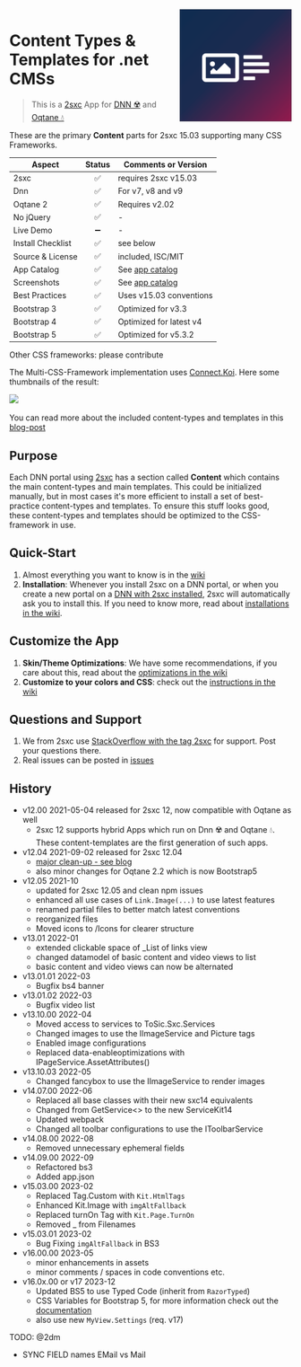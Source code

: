 <img src="app-icon.png" align="right" width="200px">

# Content Types & Templates for .net CMSs

> This is a [2sxc](https://2sxc.org) App for [DNN ☢️](https://www.dnnsoftware.com/) and [Oqtane 💧](https://www.oqtane.org/)

These are the primary **Content** parts for 2sxc 15.03 supporting many CSS Frameworks.

| Aspect              | Status | Comments or Version
| ------------------- | :----: | -------------------
| 2sxc                | ✅    | requires 2sxc v15.03
| Dnn                 | ✅    | For v7, v8 and v9
| Oqtane 2            | ✅    | Requires v2.02
| No jQuery           | ✅    | -
| Live Demo           | ➖    | -
| Install Checklist   | ✅    | see below
| Source & License    | ✅    | included, ISC/MIT
| App Catalog         | ✅    | See [app catalog](https://2sxc.org/en/apps/app/accordion-v3-for-2sxc)
| Screenshots         | ✅    | See [app catalog](https://2sxc.org/en/apps/app/accordion-v3-for-2sxc)
| Best Practices      | ✅    | Uses v15.03 conventions
| Bootstrap 3         | ✅    | Optimized for v3.3
| Bootstrap 4         | ✅    | Optimized for latest v4
| Bootstrap 5         | ✅    | Optimized for v5.3.2

Other CSS frameworks: please contribute

The Multi-CSS-Framework implementation uses [Connect.Koi][koi]. Here some thumbnails of the result:

[<img src="https://github.com/2sic/2sxc-content-app/wiki/assets/thumbnails.jpg">](http://2sxc.org/en/blog/post/27-responsive-bootstrap3-structured-content-design-templates-for-dnn-and-2sxc)

You can read more about the included content-types and templates in this [blog-post](http://2sxc.org/en/blog/post/27-responsive-bootstrap3-structured-content-design-templates-for-dnn-and-2sxc)

## Purpose

Each DNN portal using [2sxc][2sxc] has a section called **Content** which contains the main content-types and main templates. This could be initialized manually, but in most cases it's more efficient to install a set of best-practice content-types and templates. To ensure this stuff looks good, these content-types and templates should be optimized to the CSS-framework in use.

## Quick-Start

1. Almost everything you want to know is in the [wiki](https://github.com/2sic/2sxc-content-app/wiki)
1. **Installation**: Whenever you install 2sxc on a DNN portal, or when you create a new portal on a [DNN with 2sxc installed](http://2sxc.org/en/Learn/Install-2sxc), 2sxc will automatically ask you to install this. If you need to know more, read about [installations in the wiki](https://github.com/2sic/2sxc-content-app/wiki/Installation-Instructions).

## Customize the App

1. **Skin/Theme Optimizations**: We have some recommendations, if you care about this, read about the [optimizations in the wiki](https://github.com/2sic/2sxc-content-app/wiki/Theme-Optimizations)
1. **Customize to your colors and CSS**: check out the [instructions in the wiki](https://github.com/2sic/2sxc-content-app/wiki/Customizing%20CSS%20or%20SASS)

## Questions and Support

1. We from 2sxc use [StackOverflow with the tag 2sxc][StackOverflow] for support. Post your questions there.
2. Real issues can be posted in [issues](https://github.com/2sic/2sxc-content-app/issues)

[2sxc]:https://2sxc.org
[StackOverflow]:http://stackoverflow.com/questions/tagged/2sxc
[koi]:https://connect-koi.net/

## History

* v12.00 2021-05-04 released for 2sxc 12, now compatible with Oqtane as well
  * 2sxc 12 supports hybrid Apps which run on Dnn ☢️ and Oqtane 💧. These content-templates are the first generation of such apps.
* v12.04 2021-09-02 released for 2sxc 12.04
  * [major clean-up - see blog](https://2sxc.org/en/blog/post/content-is-now-70-off-get-it-asap)
  * also minor changes for Oqtane 2.2 which is now Bootstrap5
* v12.05 2021-10
  * updated for 2sxc 12.05 and clean npm issues
  * enhanced all use cases of `Link.Image(...)` to use latest features
  * renamed partial files to better match latest conventions
  * reorganized files
  * Moved icons to /Icons for clearer structure
* v13.01 2022-01
  * extended clickable space of _List of links view
  * changed datamodel of basic content and video views to list
  * basic content and video views can now be alternated
* v13.01.01 2022-03
  * Bugfix bs4 banner
* v13.01.02 2022-03
  * Bugfix video list
* v13.10.00 2022-04
  * Moved access to services to ToSic.Sxc.Services
  * Changed images to use the IImageService and Picture tags
  * Enabled image configurations
  * Replaced data-enableoptimizations with IPageService.AssetAttributes()
* v13.10.03 2022-05
  * Changed fancybox to use the IImageService to render images
* v14.07.00 2022-06
  * Replaced all base classes with their new sxc14 equivalents
  * Changed from GetService<> to the new ServiceKit14
  * Updated webpack
  * Changed all toolbar configurations to use the IToolbarService
* v14.08.00 2022-08
  * Removed unnecessary ephemeral fields
* v14.09.00 2022-09
  * Refactored bs3
  * Added app.json
* v15.03.00 2023-02
  * Replaced Tag.Custom with `Kit.HtmlTags`
  * Enhanced Kit.Image with `imgAltFallback`
  * Replaced turnOn Tag with `Kit.Page.TurnOn`
  * Removed _ from Filenames
* v15.03.01 2023-02
  * Bug Fixing `imgAltFallback` in BS3
* v16.00.00 2023-05
  * minor enhancements in assets
  * minor comments / spaces in code conventions etc.
* v16.0x.00 or v17 2023-12
  * Updated BS5 to use Typed Code (inherit from `RazorTyped`)
  * CSS Variables for Bootstrap 5, for more information check out the [documentation](https://go.2sxc.org/app-theme)
  * also use new `MyView.Settings` (req. v17)

TODO: @2dm

* SYNC FIELD names EMail vs Mail
